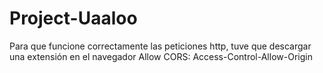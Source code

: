 # Project-Uaaloo
Para que funcione correctamente las peticiones http, tuve que descargar una extensión en el navegador
Allow CORS: Access-Control-Allow-Origin
